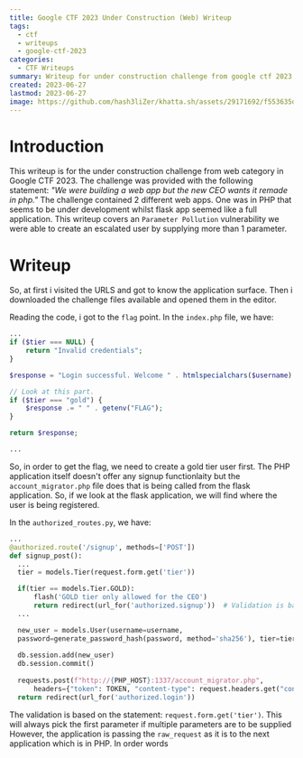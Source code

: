 ```yaml
---
title: Google CTF 2023 Under Construction (Web) Writeup
tags:
  - ctf
  - writeups
  - google-ctf-2023
categories:
  - CTF Writeups
summary: Writeup for under construction challenge from google ctf 2023
created: 2023-06-27
lastmod: 2023-06-27
image: https://github.com/hash3liZer/khatta.sh/assets/29171692/f553635d-6deb-43e5-a2ae-0d8cef296db7 
---
```

# Introduction
This writeup is for the under construction challenge from web category in Google CTF 2023. The challenge was provided with the following statement: _"We were building a web app but the new CEO wants it remade in php."_ The challenge contained 2 different web apps. One was in PHP that seems to be under development whilst flask app seemed like a full application. This writeup covers an `Parameter Pollution` vulnerability we were able to create an escalated user by supplying more than 1 parameter. 

# Writeup
So, at first i visited the URLS and got to know the application surface. Then i downloaded the challenge files available and opened them in the editor. 

Reading the code, i got to the `flag` point. In the `index.php` file, we have: 
```php
...
if ($tier === NULL) {
    return "Invalid credentials";
}

$response = "Login successful. Welcome " . htmlspecialchars($username) . ".";

// Look at this part. 
if ($tier === "gold") {
    $response .= " " . getenv("FLAG");
}

return $response;

...
```

So, in order to get the flag, we need to create a gold tier user first. The PHP application itself doesn't offer any signup functionlaity but the `account_migrator.php` file does that is being called from the flask application. So, if we look at the flask application, we will find where the user is being registered. 

In the `authorized_routes.py`, we have: 
```python
...
@authorized.route('/signup', methods=['POST'])
def signup_post():
  ...
  tier = models.Tier(request.form.get('tier'))

  if(tier == models.Tier.GOLD):
      flash('GOLD tier only allowed for the CEO')
      return redirect(url_for('authorized.signup'))  # Validation is based on first parameter
  ...

  new_user = models.User(username=username, 
  password=generate_password_hash(password, method='sha256'), tier=tier.name)
  
  db.session.add(new_user)
  db.session.commit()
  
  requests.post(f"http://{PHP_HOST}:1337/account_migrator.php", 
      headers={"token": TOKEN, "content-type": request.headers.get("content-type")}, data=raw_request) # Vulnerable PART
  return redirect(url_for('authorized.login'))
```

The validation is based on the statement: `request.form.get('tier')`. This will always pick the first parameter if multiple parameters are to be supplied However, the application is passing the `raw_request` as it is to the next application which is in PHP. In order words
